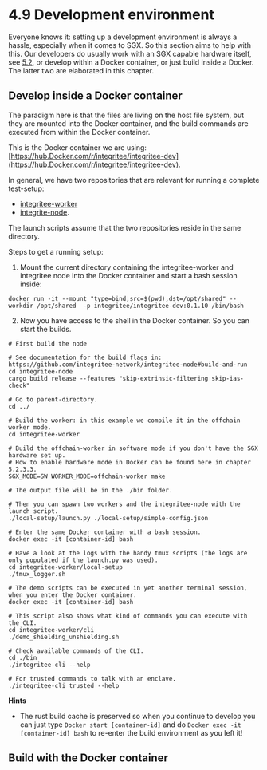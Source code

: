 # 4.9 Development environment
Everyone knows it: setting up a development environment is always a hassle, especially when it comes to SGX. So this 
section aims to help with this. Our developers do usually work with an SGX capable hardware itself, see
[5.2](../5-nodes-and-infrastructure/5.2-how-to-set-up-and-run-a-sidechain-or-tocw-node), or develop within a Docker 
container, or just build inside a Docker. The latter two are elaborated in this chapter.

## Develop inside a Docker container
The paradigm here is that the files are living on the host file system, but they are mounted into the Docker container,
and the build commands are executed from within the Docker container.

This is the Docker container we are using: [https://hub.Docker.com/r/integritee/integritee-dev](https://hub.Docker.com/r/integritee/integritee-dev).

In general, we have two repositories that are relevant for running a complete test-setup:
- [integritee-worker](https://github.com/integritee-network/worker)
- [integrite-node](https://github.com/integritee-network/integritee-node).

The launch scripts assume that the two repositories reside in the same directory.

Steps to get a running setup:

1. Mount the current directory containing the integritee-worker and integritee node into the Docker container and start a bash session inside: 
```
docker run -it --mount "type=bind,src=$(pwd),dst=/opt/shared" --workdir /opt/shared  -p integritee/integritee-dev:0.1.10 /bin/bash
```
2. Now you have access to the shell in the Docker container. So you can start the builds.
```shell
# First build the node

# See documentation for the build flags in: https://github.com/integritee-network/integritee-node#build-and-run
cd integritee-node
cargo build release --features "skip-extrinsic-filtering skip-ias-check"

# Go to parent-directory.
cd ../

# Build the worker: in this example we compile it in the offchain worker mode.
cd integritee-worker

# Build the offchain-worker in software mode if you don't have the SGX hardware set up.
# How to enable hardware mode in Docker can be found here in chapter 5.2.3.3.
SGX_MODE=SW WORKER_MODE=offchain-worker make

# The output file will be in the ./bin folder.

# Then you can spawn two workers and the integritee-node with the launch script.
./local-setup/launch.py ./local-setup/simple-config.json

# Enter the same Docker container with a bash session.
docker exec -it [container-id] bash
 
# Have a look at the logs with the handy tmux scripts (the logs are only populated if the launch.py was used).
cd integritee-worker/local-setup
./tmux_logger.sh
 
# The demo scripts can be executed in yet another terminal session, when you enter the Docker container.
docker exec -it [container-id] bash

# This script also shows what kind of commands you can execute with the CLI.
cd integritee-worker/cli
./demo_shielding_unshielding.sh

# Check available commands of the CLI.
cd ./bin
./integritee-cli --help

# For trusted commands to talk with an enclave.
./integritee-cli trusted --help

```

**Hints**
* The rust build cache is preserved so when you continue to develop you can just type `Docker start [container-id]` and 
do `Docker exec -it [container-id] bash` to re-enter the build environment as you left it!

## Build with the Docker container
